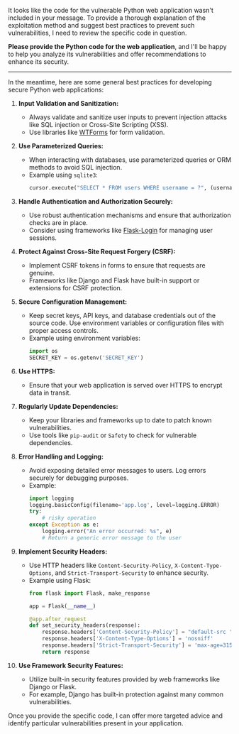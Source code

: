 It looks like the code for the vulnerable Python web application wasn't included in your message. To provide a thorough explanation of the exploitation method and suggest best practices to prevent such vulnerabilities, I need to review the specific code in question.

**Please provide the Python code for the web application**, and I'll be happy to help you analyze its vulnerabilities and offer recommendations to enhance its security.

---

In the meantime, here are some general best practices for developing secure Python web applications:

1. **Input Validation and Sanitization:**
   - Always validate and sanitize user inputs to prevent injection attacks like SQL injection or Cross-Site Scripting (XSS).
   - Use libraries like [WTForms](https://wtforms.readthedocs.io/en/2.3.x/) for form validation.

2. **Use Parameterized Queries:**
   - When interacting with databases, use parameterized queries or ORM methods to avoid SQL injection.
   - Example using `sqlite3`:
     ```python
     cursor.execute("SELECT * FROM users WHERE username = ?", (username,))
     ```

3. **Handle Authentication and Authorization Securely:**
   - Use robust authentication mechanisms and ensure that authorization checks are in place.
   - Consider using frameworks like [Flask-Login](https://flask-login.readthedocs.io/en/latest/) for managing user sessions.

4. **Protect Against Cross-Site Request Forgery (CSRF):**
   - Implement CSRF tokens in forms to ensure that requests are genuine.
   - Frameworks like Django and Flask have built-in support or extensions for CSRF protection.

5. **Secure Configuration Management:**
   - Keep secret keys, API keys, and database credentials out of the source code. Use environment variables or configuration files with proper access controls.
   - Example using environment variables:
     ```python
     import os
     SECRET_KEY = os.getenv('SECRET_KEY')
     ```

6. **Use HTTPS:**
   - Ensure that your web application is served over HTTPS to encrypt data in transit.

7. **Regularly Update Dependencies:**
   - Keep your libraries and frameworks up to date to patch known vulnerabilities.
   - Use tools like `pip-audit` or `Safety` to check for vulnerable dependencies.

8. **Error Handling and Logging:**
   - Avoid exposing detailed error messages to users. Log errors securely for debugging purposes.
   - Example:
     ```python
     import logging
     logging.basicConfig(filename='app.log', level=logging.ERROR)
     try:
         # risky operation
     except Exception as e:
         logging.error("An error occurred: %s", e)
         # Return a generic error message to the user
     ```

9. **Implement Security Headers:**
   - Use HTTP headers like `Content-Security-Policy`, `X-Content-Type-Options`, and `Strict-Transport-Security` to enhance security.
   - Example using Flask:
     ```python
     from flask import Flask, make_response

     app = Flask(__name__)

     @app.after_request
     def set_security_headers(response):
         response.headers['Content-Security-Policy'] = "default-src 'self'"
         response.headers['X-Content-Type-Options'] = 'nosniff'
         response.headers['Strict-Transport-Security'] = 'max-age=31536000; includeSubDomains'
         return response
     ```

10. **Use Framework Security Features:**
    - Utilize built-in security features provided by web frameworks like Django or Flask.
    - For example, Django has built-in protection against many common vulnerabilities.

Once you provide the specific code, I can offer more targeted advice and identify particular vulnerabilities present in your application.